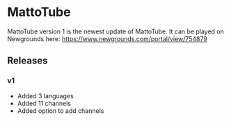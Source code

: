 # MattoTube
MattoTube version 1 is the newest update of MattoTube. It can be played on Newgrounds here: https://www.newgrounds.com/portal/view/754879
## Releases
### v1
- Added 3 languages
- Added 11 channels
- Added option to add channels
